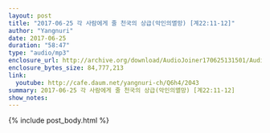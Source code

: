 ```yaml
---
layout: post
title: "2017-06-25 각 사람에게 줄 천국의 상급(악인의멸망) [계22:11-12]"
author: "Yangnuri"
date: 2017-06-25
duration: "58:47"
type: "audio/mp3"
enclosure_url: http://archive.org/download/AudioJoiner170625131501/AudioJoiner170625131501.mp3
enclosure_bytes_size: 84,777,213
link:
  youtube: http://cafe.daum.net/yangnuri-ch/Q6h4/2043
summary: 2017-06-25 각 사람에게 줄 천국의 상급(악인의멸망) [계22:11-12]
show_notes:
---
```


{% include post_body.html %}

